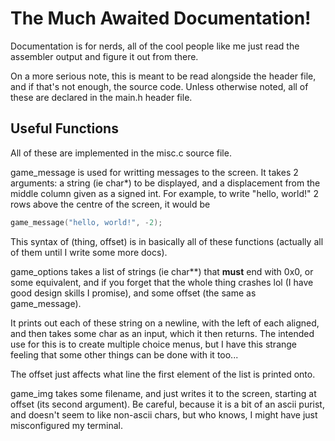 # The Much Awaited Documentation!
Documentation is for nerds, all of the cool people like me just read the assembler output and figure it out from there.

On a more serious note, this is meant to be read alongside the header file, and if that's not enough, the source code. Unless otherwise noted, all of these are declared in the main.h header file.

## Useful Functions
All of these are implemented in the misc.c source file.


game_message is used for writting messages to the screen. It takes 2 arguments: a string (ie char\*) to be displayed, and a displacement from the middle column given as a signed int. For example, to write "hello, world!" 2 rows above the centre of the screen, it would be
``` c
game_message("hello, world!", -2);
```
This syntax of (thing, offset) is in basically all of these functions (actually all of them until I write some more docs).


game_options takes a list of strings (ie char\*\*) that **must** end with 0x0, or some equivalent, and if you forget that the whole thing crashes lol (I have good design skills I promise), and some offset (the same as game_message).

It prints out each of these string on a newline, with the left of each aligned, and then takes some char as an input, which it then returns. The intended use for this is to create multiple choice menus, but I have this strange feeling that some other things can be done with it too...

The offset just affects what line the first element of the list is printed onto.


game_img takes some filename, and just writes it to the screen, starting at offset (its second argument). Be careful, because it is a bit of an ascii purist, and doesn't seem to like non-ascii chars, but who knows, I might have just misconfigured my terminal.
